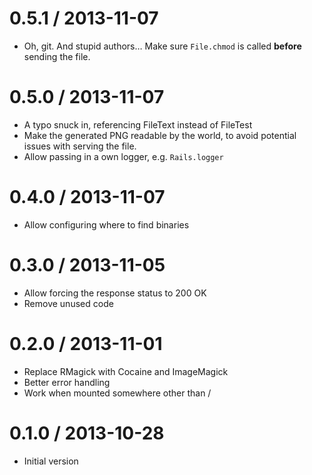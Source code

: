 # 0.5.1 / 2013-11-07

* Oh, git. And stupid authors…
  Make sure `File.chmod` is called **before** sending the file.

# 0.5.0 / 2013-11-07

* A typo snuck in, referencing FileText instead of FileTest
* Make the generated PNG readable by the world, to avoid potential issues
  with serving the file.
* Allow passing in a own logger, e.g. `Rails.logger`

# 0.4.0 / 2013-11-07

* Allow configuring where to find binaries

# 0.3.0 / 2013-11-05

* Allow forcing the response status to 200 OK
* Remove unused code

# 0.2.0 / 2013-11-01

* Replace RMagick with Cocaine and ImageMagick
* Better error handling
* Work when mounted somewhere other than /

# 0.1.0 / 2013-10-28

* Initial version
